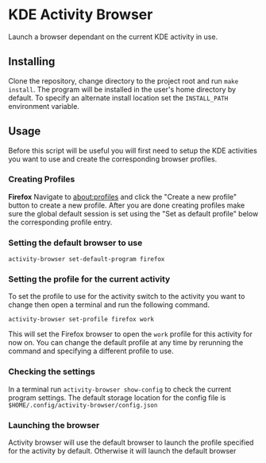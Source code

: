 # KDE Activity Browser

Launch a browser dependant on the current KDE activity in use.


## Installing
Clone the repository, change directory to the project root and run `make
install`. The program will be installed in the user's home directory by default.
To specify an alternate install location set the `INSTALL_PATH` environment
variable.


## Usage

Before this script will be useful you will first need to setup the KDE
activities you want to use and create the corresponding browser profiles.


### Creating Profiles

**Firefox**
Navigate to [about:profiles](about:profiles) and click the "Create a new
profile" button to create a new profile. After you are done creating profiles
make sure the global default session is set using the "Set as default profile"
below the corresponding profile entry.


### Setting the default browser to use
```
activity-browser set-default-program firefox
```

### Setting the profile for the current activity
To set the profile to use for the activity switch to the activity you want to
change then open a terminal and run the following command.

```
activity-browser set-profile firefox work
```

This will set the Firefox browser to open the `work` profile for this activity
for now on. You can change the default profile at any time by rerunning the
command and specifying a different profile to use.


### Checking the settings
In a terminal run `activity-browser show-config` to check the current program
settings. The default storage location for the config file is
`$HOME/.config/activity-browser/config.json`


### Launching the browser
Activity browser will use the default browser to launch the profile specified
for the activity by default. Otherwise it will launch the default browser
